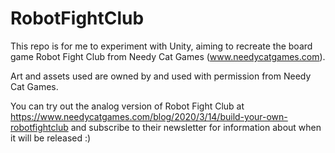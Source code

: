 # RobotFightClub

This repo is for me to experiment with Unity, aiming to recreate the board game Robot Fight Club from Needy Cat Games (www.needycatgames.com).

Art and assets used are owned by and used with permission from Needy Cat Games.

You can try out the analog version of Robot Fight Club at https://www.needycatgames.com/blog/2020/3/14/build-your-own-robotfightclub and subscribe to their newsletter for information about when it will be released :)
